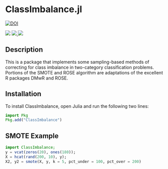 # ClassImbalance.jl

<p>
<a
href="https://doi.org/10.5281/zenodo.3233061">
<img
src="https://zenodo.org/badge/DOI/10.5281/zenodo.3233061.svg"
alt="DOI">
</a>
</p>

<p>
<a href="https://app.bors.tech/repositories/12287">
<img
src="https://bors.tech/images/badge_small.svg"
/></a>
<a
href="https://travis-ci.org/bcbi/ClassImbalance.jl/branches">
<img
src="https://travis-ci.org/bcbi/ClassImbalance.jl.svg?branch=master"/>
</a>
<a
href="https://codecov.io/gh/bcbi/ClassImbalance.jl/branch/master">
<img
src="https://codecov.io/gh/bcbi/ClassImbalance.jl/branch/master/graph/badge.svg"/>
</a>
</p>

## Description

This is a package that implements some sampling-based methods of correcting for class imbalance in two-category classification problems. Portions of the SMOTE and ROSE algorithm are adaptations of the excellent R packages DMwR and ROSE.

## Installation

To install ClassImbalance, open Julia and run the following two lines:
```julia
import Pkg
Pkg.add("ClassImbalance")
```

## SMOTE Example
```julia
import ClassImbalance;
y = vcat(zeros(20), ones(180));
X = hcat(rand(200, 10), y);
X2, y2 = smote(X, y, k = 5, pct_under = 100, pct_over = 200)
```
